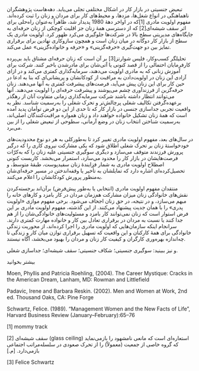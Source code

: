   تبعیض جنسیتی در بازار کار در اشکال مختلفی تجلی می‌یابد. دهه‌هاست پژوهشگران ناهماهنگی در انواع شغل‌ها، مزدها، و محیط‌های کار برای مردان و زنان را ثبت کرده‌اند. مفهوم اولویت مادری [1]که در اواخر دههٔ 1980 پدیدار شد، ظاهراً به‌عنوان راه‌حلی برای اثر سقف شیشه‌ای[2] که از دسترسی همهٔ زنان جز اقلیت کوچکی از زنان حرفه‌ای به جایگاه‌های مدیریتی سطح بالا در شرکت‌ها جلوگیری می‌کرد ظهور کرد. اولویت مادری یک سطح از بازار کار دوگانه در میان زنان است و همچون سازوکاری نهادین برای برقراری تمایز بین دو جهت‌گیری «حرفه‌گزینی» و «حرفه و خانواده‌گزینی» عمل می‌کند.

 تحلیلگر کسب‌وکار، فلیس شوارتز[3] بر آن است که زنان حرفه‌ای مشتاق باید بی‌پرده کارفرمایان احتمالی را از قصد کنونی یا آتی‌شان برای مادرشدن باخبر کنند. شرکت برای آموزش زنانی که به مادری اولویت می‌دهند، سرمایه‌گذاری کمتری می‌کند و در ازای آزادی این زنان در اولویت‌دادن به مراقبت از کودکانشان و پریشانی‌ای که بنا به ادعا در حین کار برای این زنان پیش می‌آید، فرصت‌های پیشرفت کمتری به آنها می‌دهند. زنان حرفه‌گزین از فرزندآوری چشم می‌پوشند و پیشرفت حرفه‌ای را اولویت می‌دهند. آنها می‌توانند انتظار داشته باشند شرکت سرمایه‌گذاری زمانی متفاوت آنان از رهگذر برعهده‌گرفتن تکالیف شغلی پرچالش‌تر و تحرک شغلی را به‌رسمیت شناسد. نظر به واقعیت تجربی جداسازی جنسی در بازار کار که تا حدی از این دو فرض توأمان پدید آمده است که همهٔ زنان تشکیل خانواده خواهند داد و زنان همواره مراقبت‌کنندگان اصلی‌اند، به‌رسمیت‌ شناختن انتخاب زنان در وضع آرمانی، سطوحی از تبعیض شغلی را از بین می‌برد.

 در سال‌های بعد، مفهوم اولویت مادری تغییر کرد تا به‌طورکلی به هر دو نوع محدودیت‌های خودخواستۀ زنان بر تحرک شغلی اطلاق شود که یکی مشارکت نیروی کاری را که درگیر پرورش فرزندند متوقف می‌سازد و دیگری سوگیری جنسیتی علیه زنان را که به‌کرّات فرصت‌هایشان در بازار کار را محدود می‌سازد، استمرار می‌بخشد. کاربست کنونی اصطلاح اولویت مادری به شمار فزایندۀ زنان سفیدپوست، طبقهٔ متوسط، و تحصیل‌کرده‌ای اشاره دارد که تمایلشان به تأخیر یا وقفه‌اندختن در مسیر حرفه‌ای‌شان به‌منظور پرورش کودکانشان را اعلام می‌کنند.

منتقدان مفهوم اولویت مادری (انتخابی یا به‌طور پیش‌فرض) برآن‌اند برجسته‌کردن نقش‌های خانوادگی زنان میزان مشارکت هم‌زمان مردان در کار بامزد و کارهای خانه را مبهم می‌سازد، و در نتیجه، در حق زنان اجحاف می‌شود. برخی مفهوم موازی «اولویت پدری» را با همان جدیت پیشنهاد می‌کنند. از این گذشته، مفهوم اولویت مادری بر این فرض استوار است که زنان نمی‌توانند کار بامزد و مسئولیت‌های خانوادگی‌شان را از هم جدا کنند یا نسبت به مردان در برقراری تعادل بین کار و خانواده مهارت کمتری دارند. سرانجام اینکه سازمان‌هایی که اولویت مادری را اجرا کرده‌اند، از محوریت زندگی خانوادگی برای همهٔ کارکنان و این واقعیت که تسهیل برقراری توازن میان کار و زندگی تا چه‌اندازه بهره‌وری کارگران و کیفیت کار زنان و مردان را بهبود می‌بخشد، آگاه نیستند.

و نیز ببینید: سوگیری جنسیتی؛ شکاف جنسیتی؛ سقف شیشه‌ای؛ جداسازی شغلی.

 بیشتر بخوانید

Moen, Phyllis and Patricia Roehling, (2004). The Career Mystique: Cracks in the American Dream, Lanham, MD: Rowman and Littlefield

Padavic, Irene and Barbara Reskin. (2002). Men and Women at Work, 2nd ed. Thousand Oaks, CA: Pine Forge

Schwartz, Felice. (1989). “Management Women and the New Facts of Life”, Harvard Business Review (January–February):65–76

 [1] mommy track

[2] سقف شیشه‌ای (glass ceiling) استعاره‌ای است که مانعی نامشهود را بازمی‌نماید که گروه خاصی از جمعیت (معمولاً) را از تحرک صعودی در سلسله‌مراتب اجتماعی بازمی‌دارد. [م.]

[3] Felice Schwartz

 

 

 

 

 

 